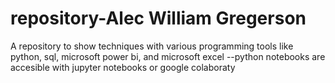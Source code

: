 # repository-Alec William Gregerson

A repository to show techniques with various programming tools like python, sql, microsoft power bi, and microsoft excel
--python notebooks are accesible with jupyter notebooks or google colaboraty
